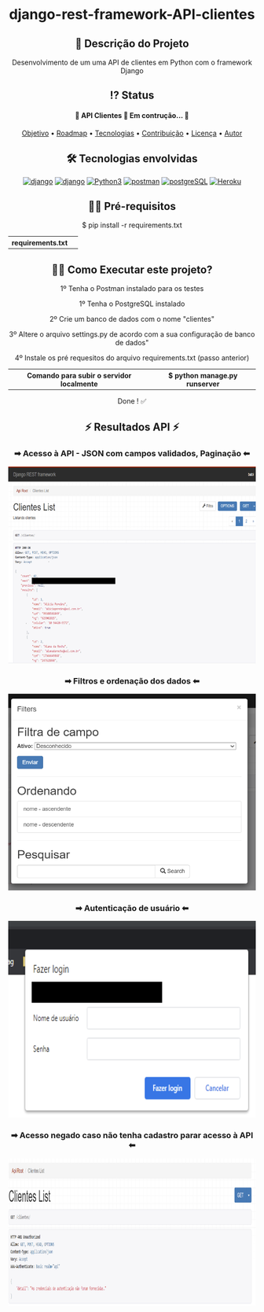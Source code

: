 
 <!-- Explicação do projeto -->
<h1 align="center">django-rest-framework-API-clientes</h1>
<h2 align="center"> 🧾 Descrição do Projeto</h2>
<p align="center"> Desenvolvimento de um uma API de clientes em Python com o framework Django </p>


 <!-- Status do projeto -->
 <h2 align="center"> ⁉ Status </h2>
<h4 align="center"> 
	 🚧 API Clientes 🚀 Em contrução...  🚧
</h4>


<!-- Indice -->
<p align="center">
 <a href="#objetivo">Objetivo</a> •
 <a href="#roadmap">Roadmap</a> • 
 <a href="#tecnologias">Tecnologias</a> • 
 <a href="#contribuicao">Contribuição</a> • 
 <a href="#licenc-a">Licença</a> • 
 <a href="#autor">Autor</a>
</p>

<!-- Tecnologias envolvidas -->
<div align="center" class='container'>
	<h2 align="center"> 🛠 Tecnologias envolvidas</h2>
	<div class="box" align="center" display='flex'>
		<a href="https://www.djangoproject.com/" target="_blank" align = "center"> <img src="https://img.shields.io/badge/Django-092E20?style=for-the-badge&logo=django&logoColor=white" alt="django" width="130" height="40"/></a>
		<a href="https://www.django-rest-framework.org/" target="_blank" align = "center"> <img src="https://img.shields.io/badge/DJANGO-REST-ff1709?style=for-the-badge&logo=django&logoColor=white&color=ff1709&labelColor=gray" alt="django" width="130" height="40"/></a>
		<a href="https://www.python.org/" target="_blank" align = "center"> <img src="https://img.shields.io/badge/Python-3776AB?style=for-the-badge&logo=python&logoColor=white" width="130" height="40" alt="Python3" /></a>
		<a href="https://www.postman.com/" target="_blank" align = "center"> <img src="https://img.shields.io/badge/Postman-FF6C37?style=for-the-badge&logo=Postman&logoColor=white" alt="postman" width="130" height="40"/></a>
		<a href="https://www.postgresql.org/" target="_blank" align = "center"> <img src="https://img.shields.io/badge/PostgreSQL-316192?style=for-the-badge&logo=postgresql&logoColor=white" alt="postgreSQL" width="130" height="40"/></a>
		<a href="https://www.heroku.com/" target="_blank" align = "center"> <img src="https://img.shields.io/badge/Heroku-430098?style=for-the-badge&logo=heroku&logoColor=white" alt="Heroku" width="130" height="40"/></a>
	</div>
</div>

<!-- Requirements -->
<div align="center" class='container'>
	<h2 align="center">👨‍💻 Pré-requisitos </h2>
	<p align="center">$ pip install -r requirements.txt</p>
	<table>
	  <tbody>
	    	<tr>
			<th>requirements.txt</th>
			<th align="center"> </th>
		</tr>
	  </tbody>
	</table>
</div>


<!-- How to execute -->
<div align="center" class='container'>
	<h2 align="center">🏃‍♀️ Como Executar este projeto? </h2>
	<p align="center"> 1º Tenha o Postman instalado para os testes</p>
	<p align="center"> 1º Tenha o PostgreSQL instalado</p>
	<p align="center"> 2º Crie um banco de dados com o nome "clientes"</p>
	<p align="center"> 3º Altere o arquivo settings.py de acordo com a sua configuração de banco de dados"</p>
	<p align="center">4º Instale os pré requesitos do arquivo requirements.txt (passo anterior)</p>
	<table>
	  <tbody>
	    	<tr>
			<th>Comando para subir o servidor localmente </th>
			<th align="center">$ python manage.py runserver </th>
		</tr>
	  </tbody>
	</table>
	<p align="center">Done ! ✅</p>
</div>

<!-- Resultados -->
<!-- Resultado API -->
<div align="center" class='container'>
	<h2 align="center"> ⚡ Resultados API ⚡</h2>
</div>

<!-- Resultados parciais -->
<div align="center" class='result'>
	<h3 align="center"> ➡ Acesso à API - JSON com campos validados, Paginação ⬅</h3>
	<img alt="#result_1" title="#result_1" src="./results_git/result_1.png" width=600" height="400"/>
</div>

<!-- Resultados parciais -->
<div align="center" class='result'>
	<h3 align="center"> ➡  Filtros e ordenação dos dados ⬅</h3>
	<img alt="#result_2" title="#result_2" src="./results_git/result_2.PNG" width=600" height="400"/>
</div>

<!-- Resultados parciais -->
<div align="center" class='result'>
	<h3 align="center"> ➡  Autenticação de usuário ⬅</h3>
	<img alt="#result_3" title="#result_3" src="./results_git/result_3.png" width=600" height="400"/>
</div>
													
<!-- Resultados parciais -->
<div align="center" class='result'>
	<h3 align="center"> ➡  Acesso negado caso não tenha cadastro parar acesso à API ⬅</h3>
	<img alt="#result_4" title="#result_4" src="./results_git/result_4.PNG" width=800" height="300"/>
</div>

													
													





